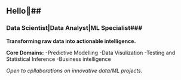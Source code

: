 ## Hello👋##

### Data Scientist|Data Analyst|ML Specialist###

**Transforming raw data into actionable intelligence.**

**Core Domains:**
-Predictive Modelling 
-Data Visulization
-Testing and Statistical Inference
-Business intelligence

*Open to cpllaborations on innovative data/ML projects.*
